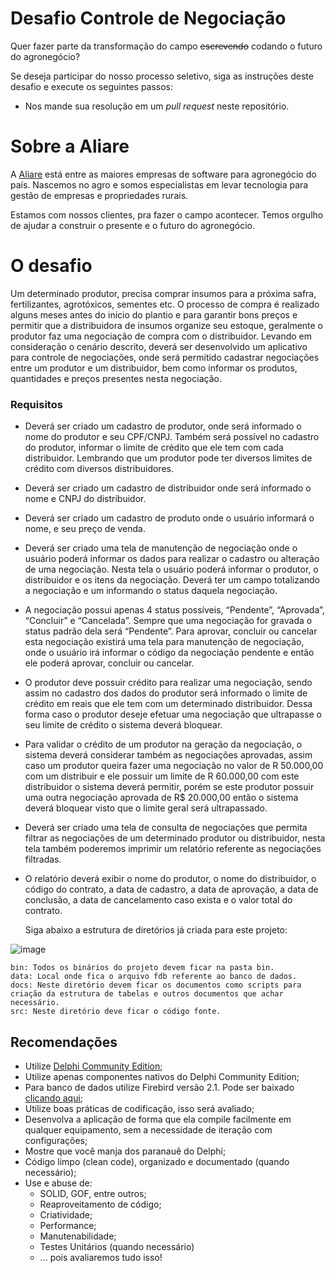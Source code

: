 # Desafio Controle de Negociação

Quer fazer parte da transformação do campo ~~escrevendo~~ codando o futuro do agronegócio?

Se deseja participar do nosso processo seletivo, siga as instruções deste desafio e execute os seguintes passos: 

* Nos mande sua resolução em um *pull request* neste repositório.


# Sobre a Aliare

A [Aliare](https://www.aliare.co) está entre as maiores empresas de software para agronegócio do país. Nascemos no agro e somos especialistas em levar tecnologia para gestão de empresas e propriedades rurais.

Estamos com nossos clientes, pra fazer o campo acontecer. Temos orgulho de ajudar a construir o presente e o futuro do agronegócio.

# O desafio

Um determinado produtor, precisa comprar insumos para a próxima safra, fertilizantes, agrotóxicos, sementes etc. O processo de compra é realizado alguns meses antes do início do plantio e para garantir bons preços e permitir que a distribuidora de insumos organize seu estoque, geralmente o produtor faz uma negociação de compra com o distribuidor.
Levando em consideração o cenário descrito, deverá ser desenvolvido um aplicativo para controle de negociações, onde será permitido cadastrar negociações entre um produtor e um distribuidor, bem como informar os produtos, quantidades e preços presentes nesta negociação.

### Requisitos

* Deverá ser criado um cadastro de produtor, onde será informado o nome do produtor e seu CPF/CNPJ. Também será possível no cadastro do produtor, informar o limite de crédito que ele tem com cada distribuidor. Lembrando que um produtor pode ter diversos limites de crédito com diversos distribuidores.
* Deverá ser criado um cadastro de distribuidor onde será informado o nome e CNPJ do distribuidor.
* Deverá ser criado um cadastro de produto onde o usuário informará o nome, e seu preço de venda.
* Deverá ser criado uma tela de manutenção de negociação onde o usuário poderá informar os dados para realizar o cadastro ou alteração de uma negociação. Nesta tela o usuário poderá informar o produtor, o distribuidor e os itens da negociação. Deverá ter um campo totalizando a negociação e um informando o status daquela negociação.
* A negociação possui apenas 4 status possíveis, “Pendente”, “Aprovada”, “Concluir” e “Cancelada”. Sempre que uma negociação for gravada o status padrão dela será “Pendente”. Para aprovar, concluir ou cancelar esta negociação existirá uma tela para manutenção de negociação, onde o usuário irá informar o código da negociação pendente e então ele poderá aprovar, concluir ou cancelar.
* O produtor deve possuir crédito para realizar uma negociação, sendo assim no cadastro dos dados do produtor será informado o limite de crédito em reais que ele tem com um determinado distribuidor. Dessa forma caso o produtor deseje efetuar uma negociação que ultrapasse o seu limite de crédito o sistema deverá bloquear.
* Para validar o crédito de um produtor na geração da negociação, o sistema deverá considerar também as negociações aprovadas, assim caso um produtor queira fazer uma negociação no valor de R 50.000,00 com um distribuir e ele possuir um limite de R 60.000,00 com este distribuidor o sistema deverá permitir, porém se este produtor possuir uma outra negociação aprovada de R$ 20.000,00 então o sistema deverá bloquear visto que o limite geral será ultrapassado.
* Deverá ser criado uma tela de consulta de negociações que permita filtrar as negociações de um determinado produtor ou distribuidor, nesta tela também poderemos imprimir um relatório referente as negociações filtradas.
* O relatório deverá exibir o nome do produtor, o nome do distribuidor, o código do contrato, a data de cadastro, a data de aprovação, a data de conclusão, a data de cancelamento caso exista e o valor total do contrato.

  
  Siga abaixo a estrutura de diretórios  já criada para este projeto:
  
![image](https://user-images.githubusercontent.com/28271306/138889763-cfb52e98-4a38-44f0-8cb8-48404732ddd2.png)

	bin: Todos os binários do projeto devem ficar na pasta bin.
	data: Local onde fica o arquivo fdb referente ao banco de dados.
	docs: Neste diretório devem ficar os documentos como scripts para criação da estrutura de tabelas e outros documentos que achar necessário.
	src: Neste diretório deve ficar o código fonte.

## Recomendações

* Utilize [Delphi Community Edition](https://www.embarcadero.com/br/products/delphi/starter);
* Utilize apenas componentes nativos do Delphi Community Edition;
* Para banco de dados utilize Firebird versão 2.1. Pode ser baixado [clicando aqui](http://sourceforge.net/projects/firebird/files/firebird-win32/2.1.7-Release/Firebird-2.1.7.18553_0_Win32.exe/download);
* Utilize boas práticas de codificação, isso será avaliado;
* Desenvolva a aplicação de forma que ela compile facilmente em qualquer equipamento, sem a necessidade de iteração com configurações;
* Mostre que você manja dos paranauê do Delphi;
* Código limpo (clean code), organizado e documentado (quando necessário);
* Use e abuse de:
  * SOLID, GOF, entre outros;
  * Reaproveitamento de código;
  * Criatividade;
  * Performance;
  * Manutenabilidade;
  * Testes Unitários (quando necessário)
  * ... pois avaliaremos tudo isso!
